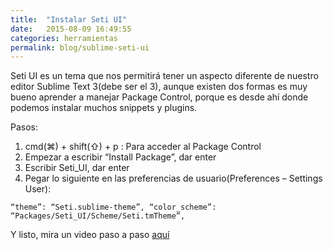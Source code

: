 ```yaml
---
title:  "Instalar Seti UI"
date:   2015-08-09 16:49:55
categories: herramientas
permalink: blog/sublime-seti-ui
---
```


Seti UI es un tema que nos permitirá tener un aspecto diferente de nuestro editor Sublime Text 3(debe ser el 3), aunque existen dos formas es muy bueno aprender a manejar Package Control, porque es desde ahí donde podemos instalar muchos snippets y plugins.

Pasos:


1. cmd(⌘) + shift(⇧) + p : Para acceder al Package Control
2. Empezar a escribir “Install Package”, dar enter
3. Escribir Seti_UI, dar enter
4. Pegar lo siguiente en las preferencias de usuario(Preferences – Settings User):

`“theme”: “Seti.sublime-theme”,
“color_scheme”: “Packages/Seti_UI/Scheme/Seti.tmTheme”,`

Y listo, mira un video paso a paso [aquí](https://www.youtube.com/watch?v=XhmD6_9wq6U) 